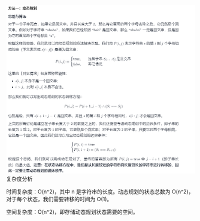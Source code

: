 ![img.png](img.png)
复杂度分析

时间复杂度：O(n^2)，其中 n 是字符串的长度。动态规划的状态总数为 O(n^2)，对于每个状态，我们需要转移的时间为 O(1)。

空间复杂度：O(n^2)，即存储动态规划状态需要的空间。
